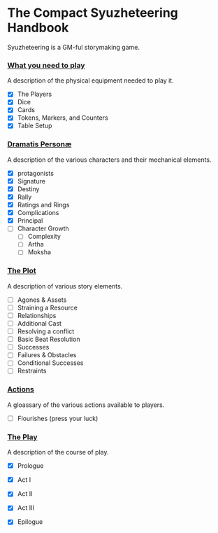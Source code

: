 The Compact Syuzheteering Handbook
===============

Syuzheteering is a GM-ful storymaking game.

### [What you need to play](./1_what_you_need.md)
A description of the physical equipment needed to play it.
- [X] The Players
- [X] Dice
- [X] Cards
- [X] Tokens, Markers, and Counters
- [X] Table Setup
### [Dramatis Personæ](./2_dramatis_personae.md)
A description of the various characters and their mechanical elements.
- [X] protagonists
- [X] Signature
- [X] Destiny
- [X] Rally
- [X] Ratings and Rings
- [X] Complications
- [X] Principal
- [ ] Character Growth
  - [ ] Complexity
  - [ ] Artha
  - [ ] Moksha
### [The Plot](./3_the_plot.md)
A description of various story elements.
- [ ] Agones & Assets
- [ ] Straining a Resource
- [ ] Relationships
- [ ] Additional Cast
- [ ] Resolving a conflict
- [ ] Basic Beat Resolution
- [ ] Successes
- [ ] Failures & Obstacles
- [ ] Conditional Successes
- [ ] Restraints
### [Actions](./4_actions.md)
A gloassary of the various actions available to players.
- [ ] Flourishes (press your luck)
### [The Play](./5_the_play.md)
A description of the course of play.
- [X] Prologue
- [X] Act I
- [X] Act II
- [X] Act III
- [X] Epilogue





